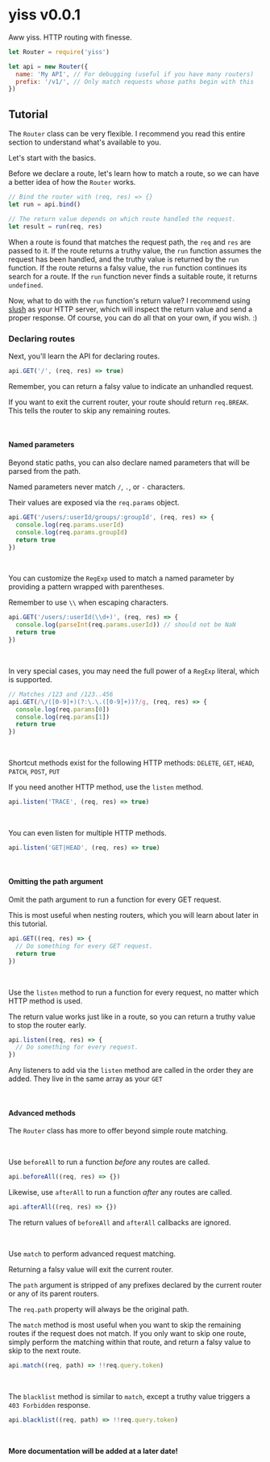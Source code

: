 # yiss v0.0.1

Aww yiss. HTTP routing with finesse.

```js
let Router = require('yiss')

let api = new Router({
  name: 'My API', // For debugging (useful if you have many routers)
  prefix: '/v1/', // Only match requests whose paths begin with this
})
```

## Tutorial

The `Router` class can be very flexible. I recommend you read this
entire section to understand what's available to you.

Let's start with the basics.

Before we declare a route, let's learn how to match a route,
so we can have a better idea of how the `Router` works.

```js
// Bind the router with (req, res) => {}
let run = api.bind()

// The return value depends on which route handled the request.
let result = run(req, res)
```

When a route is found that matches the request path, the `req` and `res`
are passed to it. If the route returns a truthy value, the `run` function
assumes the request has been handled, and the truthy value is returned
by the `run` function. If the route returns a falsy value, the `run`
function continues its search for a route. If the `run` function never
finds a suitable route, it returns `undefined`.

Now, what to do with the `run` function's return value? I recommend using
[slush](https://github.com/aleclarson/slush) as your HTTP server, which
will inspect the return value and send a proper response. Of course,
you can do all that on your own, if you wish. :)

### Declaring routes

Next, you'll learn the API for declaring routes.

```js
api.GET('/', (req, res) => true)
```

Remember, you can return a falsy value to indicate an unhandled request.

If you want to exit the current router, your route should return
`req.BREAK`. This tells the router to skip any remaining routes.

&nbsp;

#### Named parameters

Beyond static paths, you can also declare named parameters that
will be parsed from the path.

Named parameters never match `/`, `.`, or `-` characters.

Their values are exposed via the `req.params` object.

```js
api.GET('/users/:userId/groups/:groupId', (req, res) => {
  console.log(req.params.userId)
  console.log(req.params.groupId)
  return true
})
```

&nbsp;

You can customize the `RegExp` used to match a named parameter
by providing a pattern wrapped with parentheses.

Remember to use `\\` when escaping characters.

```js
api.GET('/users/:userId(\\d+)', (req, res) => {
  console.log(parseInt(req.params.userId)) // should not be NaN
  return true
})
```

&nbsp;

In very special cases, you may need the full power of a `RegExp`
literal, which is supported.

```js
// Matches /123 and /123..456
api.GET(/\/([0-9]+)(?:\.\.([0-9]+))?/g, (req, res) => {
  console.log(req.params[0])
  console.log(req.params[1])
  return true
})
```

&nbsp;

Shortcut methods exist for the following HTTP methods:
`DELETE`, `GET`, `HEAD`, `PATCH`, `POST`, `PUT`

If you need another HTTP method, use the `listen` method.

```js
api.listen('TRACE', (req, res) => true)
```

&nbsp;

You can even listen for multiple HTTP methods.

```js
api.listen('GET|HEAD', (req, res) => true)
```

&nbsp;

#### Omitting the path argument

Omit the path argument to run a function for every GET request.

This is most useful when nesting routers, which you will learn
about later in this tutorial.

```js
api.GET((req, res) => {
  // Do something for every GET request.
  return true
})
```

&nbsp;

Use the `listen` method to run a function for every request,
no matter which HTTP method is used.

The return value works just like in a route, so you can return
a truthy value to stop the router early.

```js
api.listen((req, res) => {
  // Do something for every request.
})
```

Any listeners to add via the `listen` method are called in
the order they are added. They live in the same array as
your `GET`

&nbsp;

#### Advanced methods

The `Router` class has more to offer beyond simple route matching.

&nbsp;

Use `beforeAll` to run a function *before* any routes are called.

```js
api.beforeAll((req, res) => {})
```

Likewise, use `afterAll` to run a function *after* any routes are called.

```js
api.afterAll((req, res) => {})
```

The return values of `beforeAll` and `afterAll` callbacks are ignored.

&nbsp;

Use `match` to perform advanced request matching.

Returning a falsy value will exit the current router.

The `path` argument is stripped of any prefixes declared by
the current router or any of its parent routers.

The `req.path` property will always be the original path.

The `match` method is most useful when you want to skip
the remaining routes if the request does not match.
If you only want to skip one route, simply perform
the matching within that route, and return a falsy
value to skip to the next route.

```js
api.match((req, path) => !!req.query.token)
```

&nbsp;

The `blacklist` method is similar to `match`, except a
truthy value triggers a `403 Forbidden` response.

```js
api.blacklist((req, path) => !!req.query.token)
```

&nbsp;

**More documentation will be added at a later date!**

